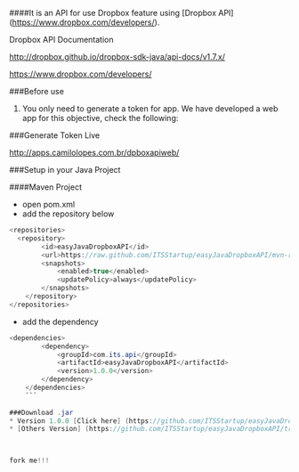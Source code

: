 ####It is an API for use Dropbox feature using [Dropbox API] (https://www.dropbox.com/developers/).  

Dropbox API Documentation 

http://dropbox.github.io/dropbox-sdk-java/api-docs/v1.7.x/


https://www.dropbox.com/developers/

###Before use

1. You only need to generate a token for app. We have developed a web app for this objective, check the following:

###Generate Token Live

http://apps.camilolopes.com.br/dpboxapiweb/

###Setup in your Java Project

####Maven Project
* open pom.xml 
* add the repository below
```java
<repositories>
  <repository>
        <id>easyJavaDropboxAPI</id>
        <url>https://raw.github.com/ITSStartup/easyJavaDropboxAPI/mvn-repo</url>
        <snapshots>
            <enabled>true</enabled>
            <updatePolicy>always</updatePolicy>
        </snapshots>
    </repository>
</repositories>
```

* add the dependency 
```java
<dependencies>
		<dependency>
			<groupId>com.its.api</groupId>
			<artifactId>easyJavaDropboxAPI</artifactId>
			<version>1.0.0</version>
		</dependency>
	</dependencies>
	```
	
###Download .jar 
* Version 1.0.0 [Click here] (https://github.com/ITSStartup/easyJavaDropboxAPI/blob/mvn-repo/com/its/api/easyJavaDropboxAPI/1.0.0/easyJavaDropboxAPI-1.0.0.jar?raw=true)
* [Others Version] (https://github.com/ITSStartup/easyJavaDropboxAPI/tree/mvn-repo/com/its/api/easyJavaDropboxAPI)



fork me!!! 




